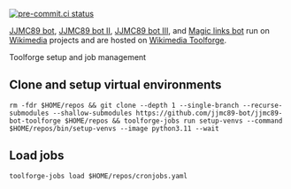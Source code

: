 [![pre-commit.ci status](https://results.pre-commit.ci/badge/github/jjmc89-bot/jjmc89-bot-toolforge/main.svg)](https://results.pre-commit.ci/latest/github/jjmc89-bot/jjmc89-bot-toolforge/main)

[JJMC89 bot](https://meta.wikimedia.org/wiki/User:JJMC89_bot), [JJMC89 bot II](https://meta.wikimedia.org/wiki/User:JJMC89_bot_II), [JJMC89 bot III](https://meta.wikimedia.org/wiki/User:JJMC89_bot_III), and [Magic links bot](https://meta.wikimedia.org/wiki/User:Magic_links_bot) run on [Wikimedia](https://www.wikimedia.org/) projects and are hosted on [Wikimedia Toolforge](https://toolforge.org/).

Toolforge setup and job management

## Clone and setup virtual environments
```shell
rm -fdr $HOME/repos && git clone --depth 1 --single-branch --recurse-submodules --shallow-submodules https://github.com/jjmc89-bot/jjmc89-bot-toolforge $HOME/repos && toolforge-jobs run setup-venvs --command $HOME/repos/bin/setup-venvs --image python3.11 --wait
```

## Load jobs
```shell
toolforge-jobs load $HOME/repos/cronjobs.yaml
```
